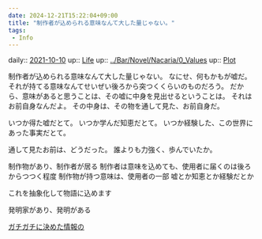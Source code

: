 ```yaml
---
date: 2024-12-21T15:22:04+09:00
title: "制作者が込められる意味なんて大した量じゃない。"
tags:
 - Info
---
```


daily:: [2021-10-10](Daily_Note/2021-10-10.md)
up:: [Life](../Bar/Novel/Chaos/Life.md)
up:: [../Bar/Novel/Nacaria/0_Values](../Bar/Novel/Nacaria/0_Values.md)
up:: [Plot](../Bar/Novel/Chaos/Plot.md)

制作者が込められる意味なんて大した量じゃない。
なにせ、何もかもが嘘だ。それが持てる意味なんてせいぜい後ろから突つくくらいのものだろう。
だから、意味があると思うことは、その嘘に中身を見出せるということは。
それはお前自身なんだよ。
その中身は、その物を通して見た、お前自身だ。

いつか得た嘘だとて。
いつか学んだ知恵だとて。
いつか経験した、この世界にあった事実だとて。

通して見たお前は、どうだった。
誰よりも力強く、歩んでいたか。


制作物があり、制作者が居る
制作者は意味を込めても、使用者に届くのは後ろからつつく程度
制作物が持つ意味は、使用者の一部
嘘とか知恵とか経験だとか

これを抽象化して物語に込めます


発明家があり、発明がある

[ガチガチに決めた情報の](ガチガチに決めた情報の.md)